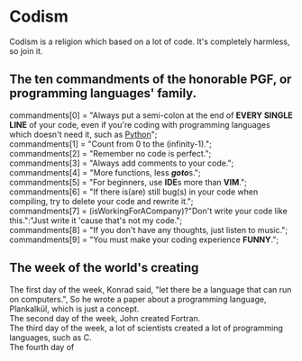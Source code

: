 # Codism
Codism is a religion which based on a lot of code.
It's completely harmless, so join it.
## The ten commandments of the honorable PGF, or programming languages' family.
commandments[0] = "Always put a semi-colon at the end of **EVERY SINGLE LINE** of your code, even if you're coding with programming languages which doesn't need it, such as [Python](https://python.org)";<br>
commandments[1] = "Count from 0 to the (infinity-1).";<br>
commandments[2] = "Remember no code is perfect.";<br>
commandments[3] = "Always add comments to your code."; <br>
commandments[4] = "More functions, less ***goto***s."; <br>
commandments[5] = "For beginners, use **IDE**s more than **VIM**."; <br>
commandments[6] = "If there is(are) still bug(s) in your code when compiling, try to delete your code and rewrite it."; <br>
commandments[7] = (isWorkingForACompany)?"Don't write your code like this.":"Just write it \'cause that\'s not my code."; <br>
commandments[8] = "If you don't have any thoughts, just listen to music."; <br>
commandments[9] = "You must make your coding experience **FUNNY**.";
## The week of the world's creating
The first day of the week, Konrad said, "let there be a language that can run on computers.", So he wrote a paper about a programming language, Plankalkül, which is just a concept.<br>
The second day of the week, John created Fortran.<br>
The third day of the week, a lot of scientists created a lot of programming languages, such as C.<br>
The fourth day of
